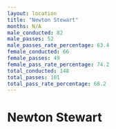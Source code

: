 ```yaml
---
layout: location
title: "Newton Stewart"
months: N/A
male_conducted: 82
male_passes: 52
male_passes_rate_percentage: 63.4
female_conducted: 66
female_passes: 49
female_pass_rate_percentage: 74.2
total_conducted: 148
total_passes: 101
total_pass_rate_percentage: 68.2
---
```


# Newton Stewart
